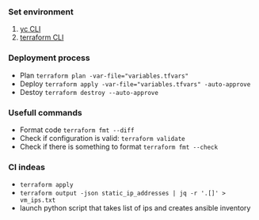 ### Set environment
1. [yc CLI](https://yandex.cloud/ru/docs/cli/quickstart)
2. [terraform CLI](https://developer.hashicorp.com/terraform/tutorials/aws-get-started/install-cli)

### Deployment process
- Plan ```terraform plan -var-file="variables.tfvars"```
- Deploy ```terraform apply -var-file="variables.tfvars" -auto-approve```
- Destoy ```terraform destroy --auto-approve```

### Usefull commands
- Format code ```terraform fmt --diff```
- Check if configuration is valid: ```terraform validate```
- Check if there is something to format ```terraform fmt --check```


### CI indeas
- ```terraform apply```
- ```terraform output -json static_ip_addresses | jq -r '.[]' > vm_ips.txt```
- launch python script that takes list of ips and creates ansible inventory
